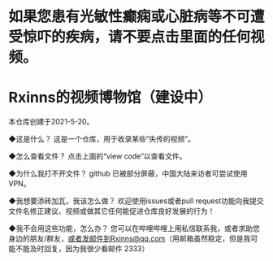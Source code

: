# 如果您患有光敏性癫痫或心脏病等不可遭受惊吓的疾病，请不要点击里面的任何视频。

# Rxinns的视频博物馆（建设中）
本仓库创建于2021-5-20。

◆这是什么？
这是一个仓库，用于收录某些“失传的视频”。

◆怎么查看文件？
点击上面的“view code”以查看文件。

◆为什么我打不开文件？
github 已被部分屏蔽，中国大陆来访者可尝试使用VPN。

◆我想要添砖加瓦，我该怎么做？
欢迎使用issues或者pull request功能向我提交文件名修正建议、视频或做其它任何能促进仓库良好发展的行为！

◆我不会用这些功能，怎么办？
您可以在哔哩哔哩上用私信联系我，或者求助您身边的朋友/群友，或者发邮件到Rxinns@qq.com（用邮箱虽然稳定，但是我可能不能及时回复，因为我很少看邮件 2333）